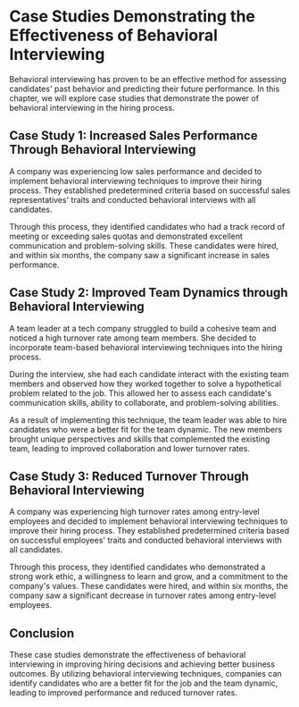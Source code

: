 Case Studies Demonstrating the Effectiveness of Behavioral Interviewing
=========================================================================================================================

Behavioral interviewing has proven to be an effective method for assessing candidates' past behavior and predicting their future performance. In this chapter, we will explore case studies that demonstrate the power of behavioral interviewing in the hiring process.

Case Study 1: Increased Sales Performance Through Behavioral Interviewing
-------------------------------------------------------------------------

A company was experiencing low sales performance and decided to implement behavioral interviewing techniques to improve their hiring process. They established predetermined criteria based on successful sales representatives' traits and conducted behavioral interviews with all candidates.

Through this process, they identified candidates who had a track record of meeting or exceeding sales quotas and demonstrated excellent communication and problem-solving skills. These candidates were hired, and within six months, the company saw a significant increase in sales performance.

Case Study 2: Improved Team Dynamics through Behavioral Interviewing
--------------------------------------------------------------------

A team leader at a tech company struggled to build a cohesive team and noticed a high turnover rate among team members. She decided to incorporate team-based behavioral interviewing techniques into the hiring process.

During the interview, she had each candidate interact with the existing team members and observed how they worked together to solve a hypothetical problem related to the job. This allowed her to assess each candidate's communication skills, ability to collaborate, and problem-solving abilities.

As a result of implementing this technique, the team leader was able to hire candidates who were a better fit for the team dynamic. The new members brought unique perspectives and skills that complemented the existing team, leading to improved collaboration and lower turnover rates.

Case Study 3: Reduced Turnover Through Behavioral Interviewing
--------------------------------------------------------------

A company was experiencing high turnover rates among entry-level employees and decided to implement behavioral interviewing techniques to improve their hiring process. They established predetermined criteria based on successful employees' traits and conducted behavioral interviews with all candidates.

Through this process, they identified candidates who demonstrated a strong work ethic, a willingness to learn and grow, and a commitment to the company's values. These candidates were hired, and within six months, the company saw a significant decrease in turnover rates among entry-level employees.

Conclusion
----------

These case studies demonstrate the effectiveness of behavioral interviewing in improving hiring decisions and achieving better business outcomes. By utilizing behavioral interviewing techniques, companies can identify candidates who are a better fit for the job and the team dynamic, leading to improved performance and reduced turnover rates.

